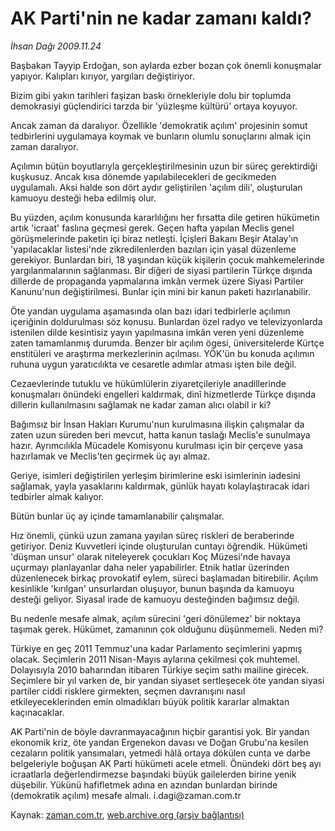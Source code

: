 # AK Parti'nin ne kadar zamanı kaldı?

*İhsan Dağı 2009.11.24*

<tr><td class="metin" colspan="2" style="padding-top: 20px; padding-left: 5px; ">Başbakan Tayyip Erdoğan, son aylarda ezber bozan çok önemli konuşmalar yapıyor. Kalıpları kırıyor, yargıları değiştiriyor.</td></tr><tr><td class="metin" colspan="2" style="padding-top: 20px; padding-left: 5px; "><p>Bizim gibi yakın tarihleri faşizan baskı örnekleriyle dolu bir toplumda demokrasiyi güçlendirici tarzda bir 'yüzleşme kültürü' ortaya koyuyor.
<p>Ancak zaman da daralıyor. Özellikle 'demokratik açılım' projesinin somut tedbirlerini uygulamaya koymak ve bunların olumlu sonuçlarını almak için zaman daralıyor.
<p>Açılımın bütün boyutlarıyla gerçekleştirilmesinin uzun bir süreç gerektirdiği kuşkusuz. Ancak kısa dönemde yapılabilecekleri de gecikmeden uygulamalı. Aksi halde son dört aydır geliştirilen 'açılım dili', oluşturulan kamuoyu desteği heba edilmiş olur.
<p>Bu yüzden, açılım konusunda kararlılığını her fırsatta dile getiren hükümetin artık 'icraat' faslına geçmesi gerek. Geçen hafta yapılan Meclis genel görüşmelerinde paketin içi biraz netleşti. İçişleri Bakanı Beşir Atalay'ın 'yapılacaklar listesi'nde zikredilenlerden bazıları için yasal düzenleme gerekiyor. Bunlardan biri, 18 yaşından küçük kişilerin çocuk mahkemelerinde yargılanmalarının sağlanması. Bir diğeri de siyasi partilerin Türkçe dışında dillerde de propaganda yapmalarına imkân vermek üzere Siyasi Partiler Kanunu'nun değiştirilmesi. Bunlar için mini bir kanun paketi hazırlanabilir.
<p>Öte yandan uygulama aşamasında olan bazı idari tedbirlerle açılımın içeriğinin doldurulması söz konusu. Bunlardan özel radyo ve televizyonlarda istenilen dilde kesintisiz yayın yapılmasına imkân veren yeni düzenleme zaten tamamlanmış durumda. Benzer bir açılım ögesi, üniversitelerde Kürtçe enstitüleri ve araştırma merkezlerinin açılması. YÖK'ün bu konuda açılımın ruhuna uygun yaratıcılıkta ve cesaretle adımlar atması işten bile değil.
<p>Cezaevlerinde tutuklu ve hükümlülerin ziyaretçileriyle anadillerinde konuşmaları önündeki engelleri kaldırmak, dinî hizmetlerde Türkçe dışında dillerin kullanılmasını sağlamak ne kadar zaman alıcı olabil ir ki?
<p>Bağımsız bir İnsan Hakları Kurumu'nun kurulmasına ilişkin çalışmalar da zaten uzun süreden beri mevcut, hatta kanun taslağı Meclis'e sunulmaya hazır. Ayrımcılıkla Mücadele Komisyonu kurulması için bir çerçeve yasa hazırlamak ve Meclis'ten geçirmek üç ayı almaz.
<p>Geriye, isimleri değiştirilen yerleşim birimlerine eski isimlerinin iadesini sağlamak, yayla yasaklarını kaldırmak, günlük hayatı kolaylaştıracak idari tedbirler almak kalıyor.
<p>Bütün bunlar üç ay içinde tamamlanabilir çalışmalar.
<p>Hız önemli, çünkü uzun zamana yayılan süreç riskleri de beraberinde getiriyor. Deniz Kuvvetleri içinde oluşturulan cuntayı öğrendik. Hükümeti 'düşman unsur' olarak niteleyerek çocukları Koç Müzesi'nde havaya uçurmayı planlayanlar daha neler yapabilirler. Etnik hatlar üzerinden düzenlenecek birkaç provokatif eylem, süreci başlamadan bitirebilir. Açılım kesinlikle 'kırılgan' unsurlardan oluşuyor, bunun başında da kamuoyu desteği geliyor. Siyasal irade de kamuoyu desteğinden bağımsız değil.
<p>Bu nedenle mesafe almak, açılım sürecini 'geri dönülemez' bir noktaya taşımak gerek. Hükümet, zamanının çok olduğunu düşünmemeli. Neden mi?
<p>Türkiye en geç 2011 Temmuz'una kadar Parlamento seçimlerini yapmış olacak. Seçimlerin 2011 Nisan-Mayıs aylarına çekilmesi çok muhtemel. Dolayısıyla 2010 baharından itibaren Türkiye seçim sathı mailine girecek. Seçimlere bir yıl varken de, bir yandan siyaset sertleşecek öte yandan siyasi partiler ciddi risklere girmekten, seçmen davranışını nasıl etkileyeceklerinden emin olmadıkları büyük politik kararlar almaktan kaçınacaklar.
<p>AK Parti'nin de böyle davranmayacağının hiçbir garantisi yok. Bir yandan ekonomik kriz, öte yandan Ergenekon davası ve Doğan Grubu'na kesilen cezaların politik yansımaları, yetmedi hâlâ ortaya dökülen cunta ve darbe belgeleriyle boğuşan AK Parti hükümeti acele etmeli. Önündeki dört beş ayı icraatlarla değerlendirmezse başındaki büyük gailelerden birine yenik düşebilir. Yükünü hafifletmek adına en azından bunlardan birinde (demokratik açılım) mesafe almalı. i.dagi@zaman.com.tr<br/></p></p></p></p></p></p></p></p></p></p></p></p></p></td></tr>

Kaynak: [zaman.com.tr](http://zaman.com.tr/yazar.do?yazino=919393), [web.archive.org (arşiv bağlantısı)](http://web.archive.org/web/20100109142555/http://zaman.com.tr:80/yazar.do?yazino=919393)
